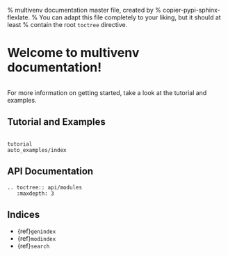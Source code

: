 % multivenv documentation master file, created by
%   copier-pypi-sphinx-flexlate.
%   You can adapt this file completely to your liking, but it should at least
%   contain the root `toctree` directive.

# Welcome to multivenv documentation!

```{include} ../../README.md
```

For more information on getting started, take a look at the tutorial and examples.

## Tutorial and Examples

```{toctree}

tutorial
auto_examples/index
```

## API Documentation

```{eval-rst}
.. toctree:: api/modules
   :maxdepth: 3
```

## Indices

- {ref}`genindex`
- {ref}`modindex`
- {ref}`search`
